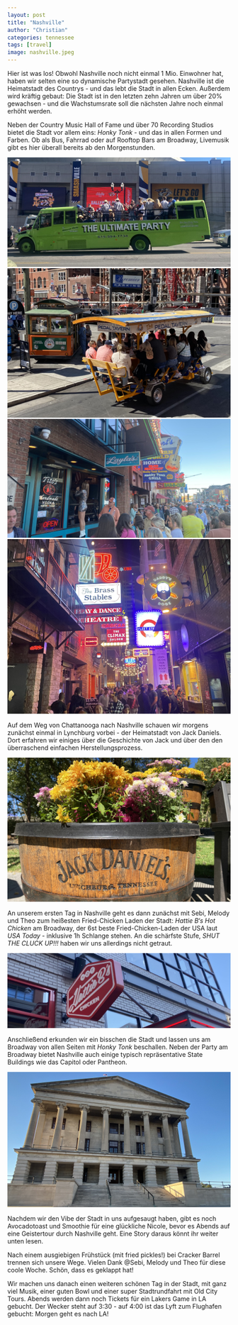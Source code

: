 ```yaml
---
layout: post
title: "Nashville"
author: "Christian"
categories: tennessee
tags: [travel]
image: nashville.jpeg
---
```

Hier ist was los! Obwohl Nashville noch nicht einmal 1 Mio. Einwohner hat, haben wir selten eine so dynamische Partystadt gesehen. Nashville ist die Heimatstadt des Countrys - und das lebt die Stadt in allen Ecken. Außerdem wird kräftig gebaut: Die Stadt ist in den letzten zehn Jahren um über 20% gewachsen - und die Wachstumsrate soll die nächsten Jahre noch einmal erhöht werden.

Neben der Country Music Hall of Fame und über 70 Recording Studios bietet die Stadt vor allem eins: *Honky Tonk* - und das in allen Formen und Farben. Ob als Bus, Fahrrad oder auf Rooftop Bars am Broadway, Livemusik gibt es hier überall bereits ab den Morgenstunden.

![](/assets/img/us/nashville-bus.jpeg)
![](/assets/img/us/nashville-bike.jpeg)
![](/assets/img/us/nashville-broadway.jpeg)
![](/assets/img/us/nashville-street.jpeg)

Auf dem Weg von Chattanooga nach Nashville schauen wir morgens zunächst einmal in Lynchburg vorbei - der Heimatstadt von Jack Daniels. Dort erfahren wir einiges über die Geschichte von Jack und über den den überraschend einfachen Herstellungsprozess.

![](/assets/img/us/nashville-jack-daniels.jpeg)

An unserem ersten Tag in Nashville geht es dann zunächst mit Sebi, Melody und Theo zum heißesten Fried-Chicken Laden der Stadt: *Hattie B‘s Hot Chicken* am Broadway, der 6st beste Fried-Chicken-Laden der USA laut *USA Today* - inklusive 1h Schlange stehen. An die schärfste Stufe, *SHUT THE CLUCK UP!!!* haben wir uns allerdings nicht getraut.

![](/assets/img/us/nashville-hattie.jpeg)

Anschließend erkunden wir ein bisschen die Stadt und lassen uns am Broadway von allen Seiten mit *Honky Tonk* beschallen. Neben der Party am Broadway bietet Nashville auch einige typisch repräsentative State Buildings wie das Capitol oder Pantheon.

![](/assets/img/us/nashville-capitol.jpeg)

Nachdem wir den Vibe der Stadt in uns aufgesaugt haben, gibt es noch Avocadotoast und Smoothie für eine glückliche Nicole, bevor es Abends auf eine Geistertour durch Nashville geht. Eine Story daraus könnt ihr weiter unten lesen.

Nach einem ausgiebigen Frühstück (mit fried pickles!) bei Cracker Barrel trennen sich unsere Wege. Vielen Dank @Sebi, Melody und Theo für diese coole Woche. Schön, dass es geklappt hat!

Wir machen uns danach einen weiteren schönen Tag in der Stadt, mit ganz viel Musik, einer guten Bowl und einer super Stadtrundfahrt mit Old City Tours. Abends werden dann noch Tickets für ein Lakers Game in LA gebucht. Der Wecker steht auf 3:30 - auf 4:00 ist das Lyft zum Flughafen gebucht: Morgen geht es nach LA!
